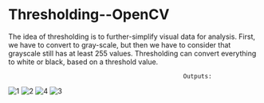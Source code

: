 # Thresholding--OpenCV

The idea of thresholding is to further-simplify visual data for analysis. First, we have to convert to gray-scale, but then we have to consider that grayscale still has at least 255 values. 
Thresholding can convert everything to white or black, based on a threshold value.

                                                     Outputs:

![1](https://user-images.githubusercontent.com/25435330/43043053-1f35de8e-8da8-11e8-89ba-cdfc227830d4.PNG)
![2](https://user-images.githubusercontent.com/25435330/43043054-1f757d64-8da8-11e8-8dc6-f52e66fa0dfe.PNG)
![4](https://user-images.githubusercontent.com/25435330/43043056-1fe52bbe-8da8-11e8-918b-23898e6859e9.PNG)
![3](https://user-images.githubusercontent.com/25435330/43043055-1fadd6e6-8da8-11e8-9a30-ac6b7ee03300.PNG)
